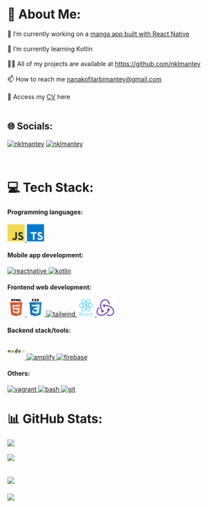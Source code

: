 # 💫 About Me:
🔭 I’m currently working on a [manga app built with React Native](https://github.com/nklmantey/react-native-manga-app)<br><br>🌱 I’m currently learning Kotlin<br><br>👨‍💻 All of my projects are available at https://github.com/nklmantey<br><br>📫 How to reach me nanakofilarbimantey@gmail.com 
<br><br>📝 Access my [CV](https://drive.google.com/file/d/1VzwFnmeDOWuX2El6F8h6koWcFFcIEh5-/view?usp=sharing) here <br><br>

## 🌐 Socials:
<p align="left"><a href="https://instagram.com/nklmantey" target="blank"><img align="center" src="https://raw.githubusercontent.com/rahuldkjain/github-profile-readme-generator/master/src/images/icons/Social/instagram.svg" alt="nklmantey" height="30" width="40" /></a> <a href="https://twitter.com/nklmantey" target="blank"><img align="center" src="https://raw.githubusercontent.com/rahuldkjain/github-profile-readme-generator/master/src/images/icons/Social/twitter.svg" alt="nklmantey" height="30" width="40" /></a>
</p> <br>

# 💻 Tech Stack:
<h4 align="left">Programming languages:</h4>

<p align="left"> <a href="https://developer.mozilla.org/en-US/docs/Web/JavaScript" target="_blank" rel="noreferrer"> <img src="https://raw.githubusercontent.com/devicons/devicon/master/icons/javascript/javascript-original.svg" alt="javascript" width="40" height="40"/> </a> <a href="https://www.typescriptlang.org/" target="_blank" rel="noreferrer"> <img src="https://raw.githubusercontent.com/devicons/devicon/master/icons/typescript/typescript-original.svg" alt="typescript" width="40" height="40"/> </a> </p>

<h4 align="left">Mobile app development:</h4>

<p align="left"> <a href="https://reactnative.dev/" target="_blank" rel="noreferrer"> <img src="https://reactnative.dev/img/header_logo.svg" alt="reactnative" width="40" height="40"/> </a> <a href="https://kotlinlang.org" target="_blank" rel="noreferrer"> <img src="https://www.vectorlogo.zone/logos/kotlinlang/kotlinlang-icon.svg" alt="kotlin" width="40" height="40"/> </a> </p>

<h4 align="left">Frontend web development:</h4>

<p align="left"> <a href="https://www.w3.org/html/" target="_blank" rel="noreferrer"> <img src="https://raw.githubusercontent.com/devicons/devicon/master/icons/html5/html5-original-wordmark.svg" alt="html5" width="40" height="40"/> </a> <a href="https://www.w3schools.com/css/" target="_blank" rel="noreferrer"> <img src="https://raw.githubusercontent.com/devicons/devicon/master/icons/css3/css3-original-wordmark.svg" alt="css3" width="40" height="40"/> </a> <a href="https://tailwindcss.com/" target="_blank" rel="noreferrer"> <img src="https://www.vectorlogo.zone/logos/tailwindcss/tailwindcss-icon.svg" alt="tailwind" width="40" height="40"/> </a> <a href="https://reactjs.org/" target="_blank" rel="noreferrer"> <img src="https://raw.githubusercontent.com/devicons/devicon/master/icons/react/react-original-wordmark.svg" alt="react" width="40" height="40"/> </a> <a href="https://redux.js.org" target="_blank" rel="noreferrer"> <img src="https://raw.githubusercontent.com/devicons/devicon/master/icons/redux/redux-original.svg" alt="redux" width="40" height="40"/> </a> </p>

<h4 align="left">Backend stack/tools:</h4>

<p align="left"> <a href="https://nodejs.org" target="_blank" rel="noreferrer"> <img src="https://raw.githubusercontent.com/devicons/devicon/master/icons/nodejs/nodejs-original-wordmark.svg" alt="nodejs" width="40" height="40"/> </a> <a href="https://aws.amazon.com/amplify/" target="_blank" rel="noreferrer"> <img src="https://docs.amplify.aws/assets/logo-dark.svg" alt="amplify" width="40" height="40"/> </a> <a href="https://firebase.google.com/" target="_blank" rel="noreferrer"> <img src="https://www.vectorlogo.zone/logos/firebase/firebase-icon.svg" alt="firebase" width="40" height="40"/> </a>     
  
<h4 align="left">Others:</h4>

  <a href="https://www.vagrantup.com/" target="_blank" rel="noreferrer"> <img src="https://www.vectorlogo.zone/logos/vagrantup/vagrantup-icon.svg" alt="vagrant" width="40" height="40"/> </a> <a href="https://www.gnu.org/software/bash/" target="_blank" rel="noreferrer"> <img src="https://www.vectorlogo.zone/logos/gnu_bash/gnu_bash-icon.svg" alt="bash" width="40" height="40"/> </a> <a href="https://git-scm.com/" target="_blank" rel="noreferrer"> <img src="https://www.vectorlogo.zone/logos/git-scm/git-scm-icon.svg" alt="git" width="40" height="40"/> </a>
# 📊 GitHub Stats:
![](https://github-readme-stats.vercel.app/api?username=nklmantey&theme=merko&hide_border=false&include_all_commits=false&count_private=false)<br/>

![](https://github-readme-streak-stats.herokuapp.com/?user=nklmantey&theme=merko&hide_border=false)<br/>

![](https://github-readme-stats.vercel.app/api/top-langs/?username=nklmantey&theme=merko&hide_border=false&include_all_commits=false&count_private=false&layout=compact)
---
[![](https://visitcount.itsvg.in/api?id=nklmantey&icon=5&color=0)](https://visitcount.itsvg.in)
